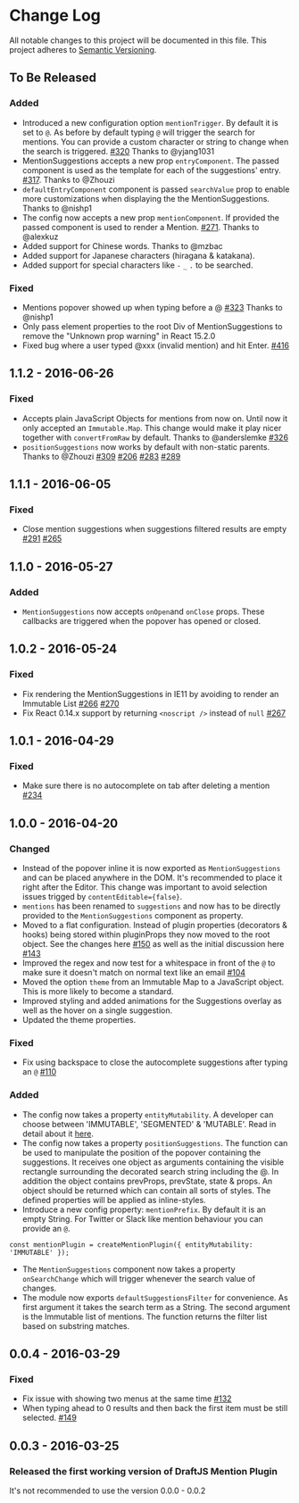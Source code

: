 # Change Log

All notable changes to this project will be documented in this file.
This project adheres to [Semantic Versioning](http://semver.org/).

## To Be Released

### Added

- Introduced a new configuration option `mentionTrigger`. By default it is set to `@`. As before by default typing `@` will trigger the search for mentions. You can provide a custom character or string to change when the search is triggered. [#320](https://github.com/draft-js-plugins/draft-js-plugins/pull/320) Thanks to @yjang1031
- MentionSuggestions accepts a new prop `entryComponent`. The passed component is used as the template for each of the suggestions' entry. [#317](https://github.com/draft-js-plugins/draft-js-plugins/pull/327). Thanks to @Zhouzi
- `defaultEntryComponent` component is passed `searchValue` prop to enable more customizations when displaying the the MentionSuggestions. Thanks to @nishp1
- The config now accepts a new prop `mentionComponent`. If provided the passed component is used to render a Mention. [#271](https://github.com/draft-js-plugins/draft-js-plugins/pull/271). Thanks to @alexkuz
- Added support for Chinese words. Thanks to @mzbac
- Added support for Japanese characters (hiragana & katakana).
- Added support for special characters like `-` `_` `.` to be searched.

### Fixed

- Mentions popover showed up when typing before a @ [#323](https://github.com/draft-js-plugins/draft-js-plugins/issues/323) Thanks to @nishp1
- Only pass element properties to the root Div of MentionSuggestions to remove the "Unknown prop warning" in React 15.2.0
- Fixed bug where a user typed @xxx (invalid mention) and hit Enter. [#416](https://github.com/draft-js-plugins/draft-js-plugins/pull/416)

## 1.1.2 - 2016-06-26

### Fixed

- Accepts plain JavaScript Objects for mentions from now on. Until now it only accepted an `Immutable.Map`. This change would make it play nicer together with `convertFromRaw` by default. Thanks to @anderslemke [#326](https://github.com/draft-js-plugins/draft-js-plugins/pull/326)
- `positionSuggestions` now works by default with non-static parents. Thanks to @Zhouzi
[#309](https://github.com/draft-js-plugins/draft-js-plugins/pull/309)
[#206](https://github.com/draft-js-plugins/draft-js-plugins/issues/206)
[#283](https://github.com/draft-js-plugins/draft-js-plugins/issues/283)
[#289](https://github.com/draft-js-plugins/draft-js-plugins/issues/289)

## 1.1.1 - 2016-06-05

### Fixed

- Close mention suggestions when suggestions filtered results are empty [#291](https://github.com/draft-js-plugins/draft-js-plugins/pull/291) [#265](https://github.com/draft-js-plugins/draft-js-plugins/issues/265)

## 1.1.0 - 2016-05-27

### Added

- `MentionSuggestions` now accepts `onOpen`and `onClose` props. These callbacks are triggered when the popover has opened or closed.

## 1.0.2 - 2016-05-24

### Fixed

- Fix rendering the MentionSuggestions in IE11 by avoiding to render an Immutable List [#266](https://github.com/draft-js-plugins/draft-js-plugins/issues/266) [#270](https://github.com/draft-js-plugins/draft-js-plugins/pull/270)
- Fix React 0.14.x support by returning `<noscript />` instead of `null` [#267](https://github.com/draft-js-plugins/draft-js-plugins/pull/267)

## 1.0.1 - 2016-04-29

### Fixed

- Make sure there is no autocomplete on tab after deleting a mention [#234](https://github.com/draft-js-plugins/draft-js-plugins/issues/234)

## 1.0.0 - 2016-04-20

### Changed

- Instead of the popover inline it is now exported as `MentionSuggestions` and can be placed anywhere in the DOM. It's recommended to place it right after the Editor. This change was important to avoid selection issues trigged by `contentEditable={false}`.
- `mentions` has been renamed to `suggestions` and now has to be directly provided to the `MentionSuggestions` component as property.
- Moved to a flat configuration. Instead of plugin properties (decorators & hooks) being stored within pluginProps they now moved to the root object. See the changes here [#150](https://github.com/draft-js-plugins/draft-js-plugins/pull/150/files) as well as the initial discussion here [#143](https://github.com/draft-js-plugins/draft-js-plugins/issues/143)
- Improved the regex and now test for a whitespace in front of the `@` to make sure it doesn't match on normal text like an email [#104](https://github.com/draft-js-plugins/draft-js-plugins/issues/104)
- Moved the option `theme` from an Immutable Map to a JavaScript object. This is more likely to become a standard.
- Improved styling and added animations for the Suggestions overlay as well as the hover on a single suggestion.
- Updated the theme properties.

### Fixed

- Fix using backspace to close the autocomplete suggestions after typing an `@` [#110](https://github.com/draft-js-plugins/draft-js-plugins/issues/110)

### Added

- The config now takes a property `entityMutability`. A developer can choose between 'IMMUTABLE', 'SEGMENTED' & 'MUTABLE'. Read in detail about it [here](https://facebook.github.io/draft-js/docs/advanced-topics-entities.html#mutability).
- The config now takes a property `positionSuggestions`. The function can be used to manipulate the position of the popover containing the suggestions. It receives one object as arguments containing the visible rectangle surrounding the decorated search string including the @. In addition the object contains prevProps, prevState, state & props. An object should be returned which can contain all sorts of styles. The defined properties will be applied as inline-styles.
- Introduce a new config property: `mentionPrefix`. By default it is an empty String. For Twitter or Slack like mention behaviour you can provide an `@`.

```
const mentionPlugin = createMentionPlugin({ entityMutability: 'IMMUTABLE' });
```

- The `MentionSuggestions` component now takes a property `onSearchChange` which will trigger whenever the search value of changes.
- The module now exports `defaultSuggestionsFilter` for convenience. As first argument it takes the search term as a String. The second argument is the Immutable list of mentions. The function returns the filter list based on substring matches.

## 0.0.4 - 2016-03-29

### Fixed
- Fix issue with showing two menus at the same time [#132](https://github.com/draft-js-plugins/draft-js-plugins/issues/132)
- When typing ahead to 0 results and then back the first item must be still selected. [#149](https://github.com/draft-js-plugins/draft-js-plugins/pull/149)

## 0.0.3 - 2016-03-25
### Released the first working version of DraftJS Mention Plugin

It's not recommended to use the version 0.0.0 - 0.0.2
